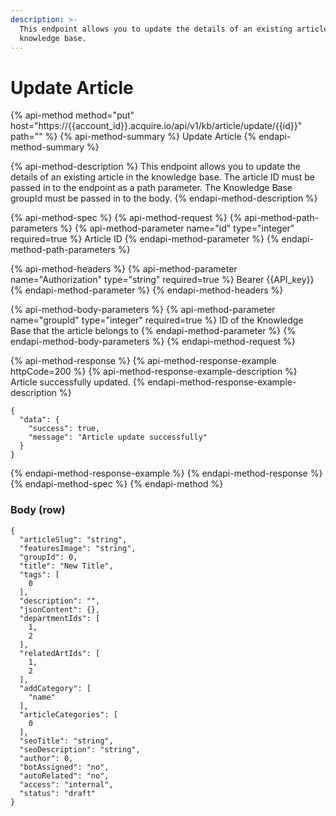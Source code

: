 ```yaml
---
description: >-
  This endpoint allows you to update the details of an existing article in the
  knowledge base.
---
```


# Update Article

{% api-method method="put" host="https://{{account\_id}}.acquire.io/api/v1/kb/article/update/{{id}}" path="" %}
{% api-method-summary %}
Update Article
{% endapi-method-summary %}

{% api-method-description %}
This endpoint allows you to update the details of an existing article in the knowledge base. The article ID must be passed in to the endpoint as a path parameter. The Knowledge Base groupId must be passed in to the body.
{% endapi-method-description %}

{% api-method-spec %}
{% api-method-request %}
{% api-method-path-parameters %}
{% api-method-parameter name="id" type="integer" required=true %}
Article ID
{% endapi-method-parameter %}
{% endapi-method-path-parameters %}

{% api-method-headers %}
{% api-method-parameter name="Authorization" type="string" required=true %}
Bearer {{API\_key}}
{% endapi-method-parameter %}
{% endapi-method-headers %}

{% api-method-body-parameters %}
{% api-method-parameter name="groupId" type="integer" required=true %}
ID of the Knowledge Base that the article belongs to
{% endapi-method-parameter %}
{% endapi-method-body-parameters %}
{% endapi-method-request %}

{% api-method-response %}
{% api-method-response-example httpCode=200 %}
{% api-method-response-example-description %}
Article successfully updated.
{% endapi-method-response-example-description %}

```
{
  "data": {
    "success": true,
    "message": "Article update successfully"
  }
}
```
{% endapi-method-response-example %}
{% endapi-method-response %}
{% endapi-method-spec %}
{% endapi-method %}

### Body \(row\)

```text
{
  "articleSlug": "string",
  "featuresImage": "string",
  "groupId": 0,
  "title": "New Title",
  "tags": [
    0
  ],
  "description": "",
  "jsonContent": {},
  "departmentIds": [
    1,
    2
  ],
  "relatedArtIds": [
    1,
    2
  ],
  "addCategory": [
    "name"
  ],
  "articleCategories": [
    0
  ],
  "seoTitle": "string",
  "seoDescription": "string",
  "author": 0,
  "botAssigned": "no",
  "autoRelated": "no",
  "access": "internal",
  "status": "draft"
}
```

